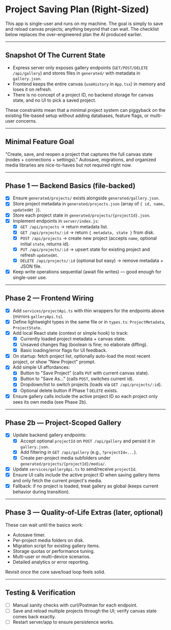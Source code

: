 # Project Saving Plan (Right-Sized)

This app is single-user and runs on my machine. The goal is simply to save and reload canvas projects; anything beyond that can wait. The checklist below replaces the over-engineered plan the AI produced earlier.

---

## Snapshot Of The Current State
- Express server only exposes gallery endpoints (`GET/POST/DELETE /api/gallery`) and stores files in `generated/` with metadata in `gallery.json`.
- Frontend keeps the entire canvas (`useHistory` in `App.tsx`) in memory and loses it on refresh.
- There is no concept of a project ID, no backend storage for canvas state, and no UI to pick a saved project.

These constraints mean that a minimal project system can piggyback on the existing file-based setup without adding databases, feature flags, or multi-user concerns.

---

## Minimal Feature Goal
"Create, save, and reopen a project that captures the full canvas state (nodes + connections + settings)." Autosave, migrations, and organized media libraries are nice-to-haves but not required right now.

---

## Phase 1 — Backend Basics (file-backed)
- [x] Ensure `generated/projects/` exists alongside `generated/gallery.json`.
- [x] Store project metadata in `generated/projects.json` (array of `{ id, name, updatedAt }`).
- [x] Store each project state in `generated/projects/{projectId}.json`.
- [x] Implement endpoints in `server/index.js`:
  - [x] `GET /api/projects` → return metadata list.
  - [x] `GET /api/projects/:id` → return `{ metadata, state }` from disk.
  - [x] `POST /api/projects` → create new project (accepts `name`, optional initial `state`, returns id).
  - [x] `PUT /api/projects/:id` → upsert state for existing project and refresh `updatedAt`.
  - [x] `DELETE /api/projects/:id` (optional but easy) → remove metadata + JSON file.
- [x] Keep write operations sequential (await file writes) — good enough for single-user use.

---

## Phase 2 — Frontend Wiring
- [x] Add `services/projectApi.ts` with thin wrappers for the endpoints above (mirrors `galleryApi.ts`).
- [x] Define lightweight types in the same file or in `types.ts`: `ProjectMetadata`, `ProjectState`.
- [x] Add local React state (context or simple hook) to track:
  - [x] Currently loaded project metadata + canvas state.
  - [x] Unsaved changes flag (boolean is fine; no elaborate diffing).
  - [x] Basic loading/error flags for UI feedback.
- [x] On startup: fetch project list, optionally auto-load the most recent project, or show "New Project" prompt.
- [x] Add simple UI affordances:
  - [x] Button to "Save Project" (calls `PUT` with current canvas state).
  - [x] Button to "Save As…" (calls `POST`, switches current id).
  - [x] Dropdown/list to switch projects (loads via `GET /api/projects/:id`).
  - [x] Optional delete button if Phase 1 `DELETE` exists.
- [x] Ensure gallery calls include the active project ID so each project only sees its own media (see Phase 2b).

---

## Phase 2b — Project-Scoped Gallery
- [x] Update backend gallery endpoints:
  - [x] Accept optional `projectId` on `POST /api/gallery` and persist it in `gallery.json`.
  - [x] Add filtering in `GET /api/gallery` (e.g., `?projectId=...`).
  - [x] Create per-project media subfolders under `generated/projects/{projectId}/media/`.
- [x] Update `services/galleryApi.ts` to send/receive `projectId`.
- [x] Ensure UI calls include the active project ID when saving gallery items and only fetch the current project's media.
- [x] Fallback: if no project is loaded, treat gallery as global (keeps current behavior during transition).

---

## Phase 3 — Quality-of-Life Extras (later, optional)
These can wait until the basics work:
- Autosave timer.
- Per-project media folders on disk.
- Migration script for existing gallery items.
- Storage quotas or performance tuning.
- Multi-user or multi-device scenarios.
- Detailed analytics or error reporting.

Revisit once the core save/load loop feels solid.

---

## Testing & Verification
- [ ] Manual sanity checks with curl/Postman for each endpoint.
- [ ] Save and reload multiple projects through the UI; verify canvas state comes back exactly.
- [ ] Restart server/app to ensure persistence works.
